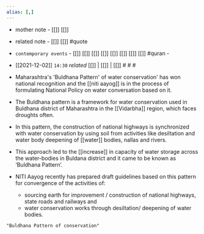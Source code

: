 ```yaml
---
alias: [,]
---
```

- mother note - [[]] [[]]
- related note - [[]] [[]] #quote 
- `contemporary events` - [[]] [[]] [[]] [[]] [[]] [[]] [[]] [[]] #quran - 

- [[2021-12-02]]  `14:30` _related_ [[]] | [[]] | [[]] # # #
- Maharashtra's 'Buldhana Pattern' of water conservation' has won national recognition and the [[niti aayog]] is in the process of formulating National Policy on water conversation based on it.
- The Buldhana pattern is a framework for water conservation used in Buldhana district of Maharashtra in the [[Vidarbha]] region, which faces droughts often.
- In this pattern, the construction of national highways is synchronized with water conservation by using soil from activities like desiltation and water body deepening of [[water]] bodies, nallas and rivers.
- This approach led to the [[increase]] in capacity of water storage across the water-bodies in Buldana district and it came to be known as ‘Buldhana Pattern‘.
- NITI Aayog recently has prepared draft guidelines based on this pattern for convergence of the activities of:
	- sourcing earth for improvement / construction of national highways, state roads and railways and
	- water conservation works through desiltation/ deepening of water bodies.

```query
"Buldhana Pattern of conservation"
```